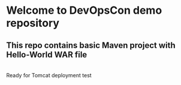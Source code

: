 # Welcome to DevOpsCon demo repository
## This repo contains basic Maven project with Hello-World WAR file 
<BR> Ready for Tomcat deployment 
test
